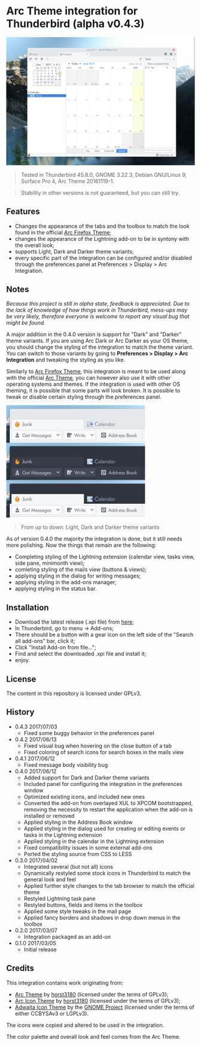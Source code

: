 # Arc Theme integration for Thunderbird (alpha v0.4.3)

![alt tag](preview.png)

> Tested in Thunderbird 45.8.0, GNOME 3.22.3, Debian GNU/Linux 9, Surface Pro 4, Arc Theme 20161119-1.

> Stability in other versions is not guaranteed, but you can still try.

## Features

 - Changes the appearance of the tabs and the toolbox to match the look found in the official [Arc Firefox Theme](https://github.com/horst3180/arc-firefox-theme);
 - changes the appearance of the Lightning add-on to be in syntony with the overall look;
 - supports Light, Dark and Darker theme variants;
 - every specific part of the integration can be configured and/or disabled through the preferences panel at Preferences > Display > Arc Integration.

## Notes

_Because this project is still in alpha state, feedback is appreciated. Due to the lack of knowledge of how things work in Thunderbird, mess-ups may be very likely, therefore everyone is welcome to report any visual bug that might be found._

A major addition in the 0.4.0 version is support for "Dark" and "Darker" theme variants.
If you are using Arc Dark or Arc Darker as your OS theme, you should change the styling of the integration to match the theme variant.
You can switch to those variants by going to **Preferences > Display > Arc Integration** and tweaking the styling as you like.

Similarly to [Arc Firefox Theme](https://github.com/horst3180/arc-firefox-theme), this integration is meant to be used along with the official [Arc Theme](https://github.com/horst3180/arc-theme), you can however also use it with other operating systems and themes. If the integration is used with other OS theming, it is possible that some parts will look broken. It is possible to tweak or disable certain styling through the preferences panel.

<img height=300 src="variants.png"/>

> From up to down: Light, Dark and Darker theme variants

As of version 0.4.0 the majority the integration is done, but it still needs more polishing. Now the things that remain are the following:

 - Completing styling of the Lightning extension (calendar view, tasks view, side pane, minimonth view);
 - comleting styling of the mails view (buttons & views);
 - applying styling in the dialog for writing messages;
 - applying styling in the add-ons manager;
 - applying styling in the status bar.

## Installation

 - Download the latest release (.xpi file) from [here](https://github.com/JD342/arc-thunderbird-integration/releases);
 - In Thunderbird, go to menu -> Add-ons;
 - There should be a button with a gear icon on the left side of the "Search all add-ons" bar, click it;
 - Click "Install Add-on from file...";
 - Find and select the downloaded .xpi file and install it;
 - enjoy.

## License

The content in this repository is licensed under GPLv3.

## History

  - 0.4.3 2017/07/03
    - Fixed some buggy behavior in the preferences panel
  - 0.4.2 2017/06/13
    - Fixed visual bug when hovering on the close button of a tab
    - Fixed coloring of search icons for search boxes in the mails view
  - 0.4.1 2017/06/12
    - Fixed message body visibility bug
  - 0.4.0 2017/06/12
    - Added support for Dark and Darker theme variants
    - Included panel for configuring the integration in the preferences window
    - Optimized existing icons, and included new ones
    - Converted the add-on from overlayed XUL to XPCOM bootstrapped, removing the necessity to restart the application when the add-on is installed or removed
    - Applied styling in the Address Book window
    - Applied styling in the dialog used for creating or editing events or tasks in the Lightning extension
    - Applied styling in the calendar in the Lightning extension
    - Fixed compatibility issues in some external add-ons
    - Ported the styling source from CSS to LESS
  - 0.3.0 2017/04/02
    - Integrated several (but not all) icons
    - Dynamically restyled some stock icons in Thunderbird to match the general look and feel
    - Applied further style changes to the tab browser to match the official theme
    - Restyled Lightning task pane
    - Restyled buttons, fields and items in the toolbox
    - Applied some style tweaks in the mail page
    - Applied fancy borders and shadows in drop down menus in the toolbox
  - 0.2.0 2017/03/07
    - Integration packaged as an add-on
  - 0.1.0 2017/03/05
    - Initial release

## Credits

This integration contains work originating from:
 - [Arc Theme](https://github.com/horst3180/Arc-theme) by [horst3180](https://horst3180.deviantart.com/) (licensed under the terms of GPLv3);
 - [Arc Icon Theme](https://github.com/horst3180/arc-icon-theme) by [horst3180](https://horst3180.deviantart.com/) (licensed under the terms of GPLv3);
 - [Adwaita Icon Theme](https://github.com/GNOME/adwaita-icon-theme) by the [GNOME Project](https://www.gnome.org/) (licensed under the terms of either CCBYSAv3 or LGPLv3).

The icons were copied and altered to be used in the integration.

The color palette and overall look and feel comes from the Arc Theme.
